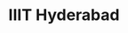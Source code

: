 ---
title: IIIT Hyderabad
tagline: International Institute of Information Technology, Hyderabad, India
type: Opensource
url: https://www.iiit.ac.in/
degree: Bachelor of Technology
major: Electronics & Communication
year: May 2014
status: released
roles:
  - Student
  - Teaching Assistant

header_image_small: url(./assets/educations/iiith.jpeg)
header_image_big: url(./assets/educations/iiith.jpeg)
header_background_color: '#23201C'
header_background_size: '100% 100%'
---